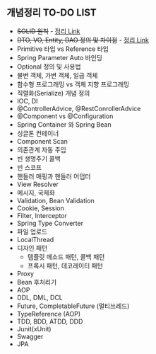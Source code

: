 ## 개념정리 TO-DO LIST
- ~~SOLID 원칙~~ - [정리 Link](https://velog.io/@yoondoong/SOLID-%EC%9B%90%EC%B9%99)
- ~~DTO, VO, Entity, DAO 정의 및 차이점~~ - [정리 Link](https://velog.io/@yoondoong/DTO-DAORepository-VO-Entity)
- Primitive 타입 vs Reference 타입
- Spring Parameter Auto 바인딩
- Optional 정의 및 사용법
- 불변 객체, 가변 객체, 일급 객체
- 함수형 프로그래밍 vs 객체 지향 프로그래밍
- 직렬화(Serialize) 개념 정의
- IOC, DI
- @ControllerAdvice, @RestConrollerAdvice
- @Component vs @Configuration
- Spring Container 와 Spring Bean
- 싱글톤 컨테이너
- Component Scan
- 의존관계 자동 주입
- 빈 생명주기 콜백
- 빈 스코프
- 핸들러 매핑과 핸들러 어댑터
- View Resolver
- 메시지, 국제화
- Validation, Bean Validation
- Cookie, Session
- Filter, Interceptor
- Spring Type Converter
- 파일 업로드
- LocalThread
- 디자인 패턴
  - 템플릿 메소드 패턴, 콜백 패턴
  - 프록시 패턴, 데코레이터 패턴
- Proxy
- Bean 후처리기
- AOP
- DDL, DML, DCL
- Future, CompletableFuture (멀티쓰레드)
- TypeReference (AOP)
- TDD, BDD, ATDD, DDD
- Junit(xUnit)
- Swagger
- JPA
